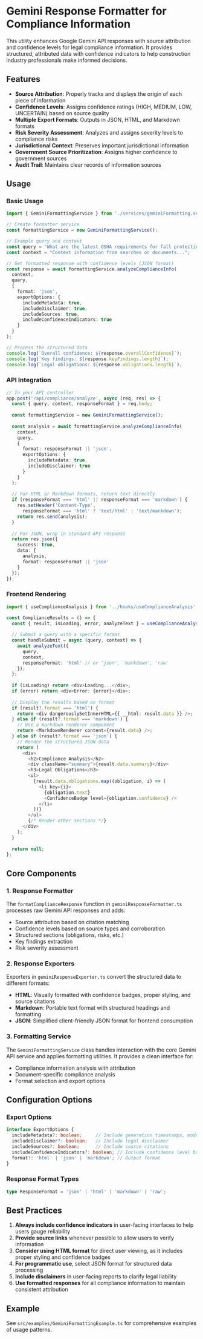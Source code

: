 # Gemini Response Formatter for Compliance Information

This utility enhances Google Gemini API responses with source attribution and confidence levels for legal compliance information. It provides structured, attributed data with confidence indicators to help construction industry professionals make informed decisions.

## Features

- **Source Attribution**: Properly tracks and displays the origin of each piece of information
- **Confidence Levels**: Assigns confidence ratings (HIGH, MEDIUM, LOW, UNCERTAIN) based on source quality
- **Multiple Export Formats**: Outputs in JSON, HTML, and Markdown formats
- **Risk Severity Assessment**: Analyzes and assigns severity levels to compliance risks
- **Jurisdictional Context**: Preserves important jurisdictional information
- **Government Source Prioritization**: Assigns higher confidence to government sources
- **Audit Trail**: Maintains clear records of information sources

## Usage

### Basic Usage

```typescript
import { GeminiFormattingService } from './services/geminiFormatting.service';

// Create formatter service
const formattingService = new GeminiFormattingService();

// Example query and context
const query = "What are the latest OSHA requirements for fall protection?";
const context = "Context information from searches or documents...";

// Get formatted response with confidence levels (JSON format)
const response = await formattingService.analyzeComplianceInfo(
  context,
  query,
  {
    format: 'json',
    exportOptions: {
      includeMetadata: true,
      includeDisclaimer: true,
      includeSources: true,
      includeConfidenceIndicators: true
    }
  }
);

// Process the structured data
console.log(`Overall confidence: ${response.overallConfidence}`);
console.log(`Key findings: ${response.keyFindings.length}`);
console.log(`Legal obligations: ${response.obligations.length}`);
```

### API Integration

```typescript
// In your API controller
app.post('/api/compliance/analyze', async (req, res) => {
  const { query, context, responseFormat } = req.body;
  
  const formattingService = new GeminiFormattingService();
  
  const analysis = await formattingService.analyzeComplianceInfo(
    context,
    query,
    {
      format: responseFormat || 'json',
      exportOptions: {
        includeMetadata: true,
        includeDisclaimer: true
      }
    }
  );
  
  // For HTML or Markdown formats, return text directly
  if (responseFormat === 'html' || responseFormat === 'markdown') {
    res.setHeader('Content-Type', 
      responseFormat === 'html' ? 'text/html' : 'text/markdown');
    return res.send(analysis);
  }
  
  // For JSON, wrap in standard API response
  return res.json({
    success: true,
    data: {
      analysis,
      format: responseFormat || 'json'
    }
  });
});
```

### Frontend Rendering

```typescript
import { useComplianceAnalysis } from '../hooks/useComplianceAnalysis';

const ComplianceResults = () => {
  const { result, isLoading, error, analyzeText } = useComplianceAnalysis();
  
  // Submit a query with a specific format
  const handleSubmit = async (query, context) => {
    await analyzeText({
      query,
      context,
      responseFormat: 'html' // or 'json', 'markdown', 'raw'
    });
  };
  
  if (isLoading) return <div>Loading...</div>;
  if (error) return <div>Error: {error}</div>;
  
  // Display the results based on format
  if (result?.format === 'html') {
    return <div dangerouslySetInnerHTML={{ __html: result.data }} />;
  } else if (result?.format === 'markdown') {
    // Use a markdown renderer component
    return <MarkdownRenderer content={result.data} />;
  } else if (result?.format === 'json') {
    // Render the structured JSON data
    return (
      <div>
        <h2>Compliance Analysis</h2>
        <div className="summary">{result.data.summary}</div>
        <h3>Legal Obligations</h3>
        <ul>
          {result.data.obligations.map((obligation, i) => (
            <li key={i}>
              {obligation.text}
              <ConfidenceBadge level={obligation.confidence} />
            </li>
          ))}
        </ul>
        {/* Render other sections */}
      </div>
    );
  }
  
  return null;
};
```

## Core Components

### 1. Response Formatter

The `formatComplianceResponse` function in `geminiResponseFormatter.ts` processes raw Gemini API responses and adds:

- Source attribution based on citation matching
- Confidence levels based on source types and corroboration
- Structured sections (obligations, risks, etc.)
- Key findings extraction
- Risk severity assessment

### 2. Response Exporters

Exporters in `geminiResponseExporter.ts` convert the structured data to different formats:

- **HTML**: Visually formatted with confidence badges, proper styling, and source citations
- **Markdown**: Portable text format with structured headings and formatting
- **JSON**: Simplified client-friendly JSON format for frontend consumption

### 3. Formatting Service

The `GeminiFormattingService` class handles interaction with the core Gemini API service and applies formatting utilities. It provides a clean interface for:

- Compliance information analysis with attribution
- Document-specific compliance analysis
- Format selection and export options

## Configuration Options

### Export Options

```typescript
interface ExportOptions {
  includeMetadata?: boolean;     // Include generation timestamps, model info
  includeDisclaimer?: boolean;   // Include legal disclaimer
  includeSources?: boolean;      // Include source citations
  includeConfidenceIndicators?: boolean; // Include confidence level badges
  format?: 'html' | 'json' | 'markdown'; // Output format
}
```

### Response Format Types

```typescript
type ResponseFormat = 'json' | 'html' | 'markdown' | 'raw';
```

## Best Practices

1. **Always include confidence indicators** in user-facing interfaces to help users gauge reliability
2. **Provide source links** whenever possible to allow users to verify information
3. **Consider using HTML format** for direct user viewing, as it includes proper styling and confidence badges
4. **For programmatic use**, select JSON format for structured data processing
5. **Include disclaimers** in user-facing reports to clarify legal liability
6. **Use formatted responses** for all compliance information to maintain consistent attribution

## Example

See `src/examples/GeminiFormattingExample.ts` for comprehensive examples of usage patterns. 